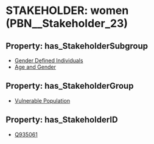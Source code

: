 # STAKEHOLDER: __women__ (PBN__Stakeholder_23)

## Property: has_StakeholderSubgroup

* [Gender Defined Individuals](PBN__StakeholderSubgroup_84)
* [Age and Gender](PBN__StakeholderSubgroup_104)

## Property: has_StakeholderGroup

* [Vulnerable Population](PBN__StakeholderGroup_6)

## Property: has_StakeholderID

* [Q935061](Q935061)


